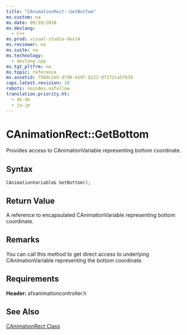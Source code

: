 ```yaml
---
title: "CAnimationRect::GetBottom"
ms.custom: na
ms.date: 09/19/2016
ms.devlang: 
  - C++
ms.prod: visual-studio-dev14
ms.reviewer: na
ms.suite: na
ms.technology: 
  - devlang-cpp
ms.tgt_pltfrm: na
ms.topic: reference
ms.assetid: 750dc2e5-d7d6-419f-b222-071f2ca5f639
caps.latest.revision: 10
robots: noindex,nofollow
translation.priority.ht: 
  - de-de
  - ja-jp
---
```

# CAnimationRect::GetBottom
Provides access to CAnimationVariable representing bottom coordinate.  
  
## Syntax  
  
```  
CAnimationVariable& GetBottom();  
```  
  
## Return Value  
 A reference to encapsulated CAnimationVariable representing bottom coordinate.  
  
## Remarks  
 You can call this method to get direct access to underlying CAnimationVariable representing the bottom coordinate.  
  
## Requirements  
 **Header:** afxanimationcontroller.h  
  
## See Also  
 [CAnimationRect Class](../vs140/CAnimationRect-Class.md)